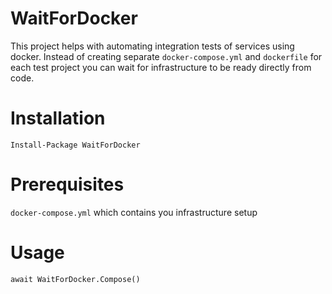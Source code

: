 # WaitForDocker
This project helps with automating integration tests of services using docker. Instead of creating separate `docker-compose.yml` and `dockerfile` for each test project you can wait for infrastructure to be ready directly from code.

# Installation
```Install-Package WaitForDocker```
# Prerequisites
```docker-compose.yml``` which contains you infrastructure setup
# Usage
```await WaitForDocker.Compose()```
